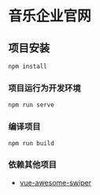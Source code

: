 # 音乐企业官网

## 项目安装

```bash
npm install
```

### 项目运行为开发环境

```bash
npm run serve
```

### 编译项目

```
npm run build
```

### 依赖其他项目

- [vue-awesome-swiper](https://www.npmjs.com/package/vue-awesome-swiper)

